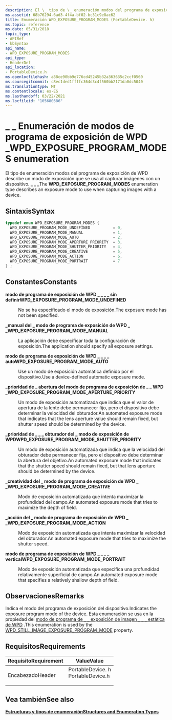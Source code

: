 ```yaml
---
description: El \_ tipo de \_ enumeración modos del programa de exposición de WPD \_ describe un modo de exposición que se usa al capturar imágenes con un dispositivo.
ms.assetid: 68b76294-6ad3-4f4a-bf02-bc31c9e8ac62
title: Enumeración WPD_EXPOSURE_PROGRAM_MODES (PortableDevice. h)
ms.topic: reference
ms.date: 05/31/2018
topic_type:
- APIRef
- kbSyntax
api_name:
- WPD_EXPOSURE_PROGRAM_MODES
api_type:
- HeaderDef
api_location:
- PortableDevice.h
ms.openlocfilehash: a88ce90bb9e776cd45245b32a363635c2ccf0560
ms.sourcegitcommit: c8ec1ded1ffffc364d3c4f560bb2171da0dc5040
ms.translationtype: MT
ms.contentlocale: es-ES
ms.lasthandoff: 03/22/2021
ms.locfileid: "105680386"
---
```

# <a name="wpd_exposure_program_modes-enumeration"></a><span data-ttu-id="7bdfc-103">\_ \_ Enumeración de modos de programa de exposición de WPD \_</span><span class="sxs-lookup"><span data-stu-id="7bdfc-103">WPD\_EXPOSURE\_PROGRAM\_MODES enumeration</span></span>

<span data-ttu-id="7bdfc-104">El tipo de enumeración modos del programa de exposición de WPD describe un modo de exposición que se usa al capturar imágenes con un dispositivo. **\_ \_ \_**</span><span class="sxs-lookup"><span data-stu-id="7bdfc-104">The **WPD\_EXPOSURE\_PROGRAM\_MODES** enumeration type describes an exposure mode to use when capturing images with a device.</span></span>

## <a name="syntax"></a><span data-ttu-id="7bdfc-105">Sintaxis</span><span class="sxs-lookup"><span data-stu-id="7bdfc-105">Syntax</span></span>


```C++
typedef enum WPD_EXPOSURE_PROGRAM_MODES { 
  WPD_EXPOSURE_PROGRAM_MODE_UNDEFINED          = 0,
  WPD_EXPOSURE_PROGRAM_MODE_MANUAL             = 1,
  WPD_EXPOSURE_PROGRAM_MODE_AUTO               = 2,
  WPD_EXPOSURE_PROGRAM_MODE_APERTURE_PRIORITY  = 3,
  WPD_EXPOSURE_PROGRAM_MODE_SHUTTER_PRIORITY   = 4,
  WPD_EXPOSURE_PROGRAM_MODE_CREATIVE           = 5,
  WPD_EXPOSURE_PROGRAM_MODE_ACTION             = 6,
  WPD_EXPOSURE_PROGRAM_MODE_PORTRAIT           = 7
} ;
```



## <a name="constants"></a><span data-ttu-id="7bdfc-106">Constantes</span><span class="sxs-lookup"><span data-stu-id="7bdfc-106">Constants</span></span>

<dl> <dt>

<span data-ttu-id="7bdfc-107"><span id="WPD_EXPOSURE_PROGRAM_MODE_UNDEFINED"></span><span id="wpd_exposure_program_mode_undefined"></span>**modo de programa de exposición de WPD \_ \_ \_ \_ sin definir**</span><span class="sxs-lookup"><span data-stu-id="7bdfc-107"><span id="WPD_EXPOSURE_PROGRAM_MODE_UNDEFINED"></span><span id="wpd_exposure_program_mode_undefined"></span>**WPD\_EXPOSURE\_PROGRAM\_MODE\_UNDEFINED**</span></span>
</dt> <dd>

<span data-ttu-id="7bdfc-108">No se ha especificado el modo de exposición.</span><span class="sxs-lookup"><span data-stu-id="7bdfc-108">The exposure mode has not been specified.</span></span>

</dd> <dt>

<span data-ttu-id="7bdfc-109"><span id="WPD_EXPOSURE_PROGRAM_MODE_MANUAL"></span><span id="wpd_exposure_program_mode_manual"></span>**\_manual del \_ modo de programa de exposición de WPD \_ \_**</span><span class="sxs-lookup"><span data-stu-id="7bdfc-109"><span id="WPD_EXPOSURE_PROGRAM_MODE_MANUAL"></span><span id="wpd_exposure_program_mode_manual"></span>**WPD\_EXPOSURE\_PROGRAM\_MODE\_MANUAL**</span></span>
</dt> <dd>

<span data-ttu-id="7bdfc-110">La aplicación debe especificar toda la configuración de exposición.</span><span class="sxs-lookup"><span data-stu-id="7bdfc-110">The application should specify all exposure settings.</span></span>

</dd> <dt>

<span data-ttu-id="7bdfc-111"><span id="WPD_EXPOSURE_PROGRAM_MODE_AUTO"></span><span id="wpd_exposure_program_mode_auto"></span>**modo de programa de exposición de WPD \_ \_ \_ \_ auto**</span><span class="sxs-lookup"><span data-stu-id="7bdfc-111"><span id="WPD_EXPOSURE_PROGRAM_MODE_AUTO"></span><span id="wpd_exposure_program_mode_auto"></span>**WPD\_EXPOSURE\_PROGRAM\_MODE\_AUTO**</span></span>
</dt> <dd>

<span data-ttu-id="7bdfc-112">Use un modo de exposición automática definido por el dispositivo.</span><span class="sxs-lookup"><span data-stu-id="7bdfc-112">Use a device-defined automatic exposure mode.</span></span>

</dd> <dt>

<span data-ttu-id="7bdfc-113"><span id="WPD_EXPOSURE_PROGRAM_MODE_APERTURE_PRIORITY"></span><span id="wpd_exposure_program_mode_aperture_priority"></span>**\_prioridad de \_ abertura del modo de programa de exposición de \_ \_ WPD \_**</span><span class="sxs-lookup"><span data-stu-id="7bdfc-113"><span id="WPD_EXPOSURE_PROGRAM_MODE_APERTURE_PRIORITY"></span><span id="wpd_exposure_program_mode_aperture_priority"></span>**WPD\_EXPOSURE\_PROGRAM\_MODE\_APERTURE\_PRIORITY**</span></span>
</dt> <dd>

<span data-ttu-id="7bdfc-114">Un modo de exposición automatizada que indica que el valor de apertura de la lente debe permanecer fijo, pero el dispositivo debe determinar la velocidad del obturador.</span><span class="sxs-lookup"><span data-stu-id="7bdfc-114">An automated exposure mode that indicates that the lens aperture value should remain fixed, but shutter speed should be determined by the device.</span></span>

</dd> <dt>

<span data-ttu-id="7bdfc-115"><span id="WPD_EXPOSURE_PROGRAM_MODE_SHUTTER_PRIORITY"></span><span id="wpd_exposure_program_mode_shutter_priority"></span>**\_prioridad de \_ \_ \_ obturador del \_ modo de exposición de WPD**</span><span class="sxs-lookup"><span data-stu-id="7bdfc-115"><span id="WPD_EXPOSURE_PROGRAM_MODE_SHUTTER_PRIORITY"></span><span id="wpd_exposure_program_mode_shutter_priority"></span>**WPD\_EXPOSURE\_PROGRAM\_MODE\_SHUTTER\_PRIORITY**</span></span>
</dt> <dd>

<span data-ttu-id="7bdfc-116">Un modo de exposición automatizada que indica que la velocidad del obturador debe permanecer fija, pero el dispositivo debe determinar la abertura del objetivo.</span><span class="sxs-lookup"><span data-stu-id="7bdfc-116">An automated exposure mode that indicates that the shutter speed should remain fixed, but that lens aperture should be determined by the device.</span></span>

</dd> <dt>

<span data-ttu-id="7bdfc-117"><span id="WPD_EXPOSURE_PROGRAM_MODE_CREATIVE"></span><span id="wpd_exposure_program_mode_creative"></span>**\_creatividad del \_ modo de programa de exposición de WPD \_ \_**</span><span class="sxs-lookup"><span data-stu-id="7bdfc-117"><span id="WPD_EXPOSURE_PROGRAM_MODE_CREATIVE"></span><span id="wpd_exposure_program_mode_creative"></span>**WPD\_EXPOSURE\_PROGRAM\_MODE\_CREATIVE**</span></span>
</dt> <dd>

<span data-ttu-id="7bdfc-118">Modo de exposición automatizada que intenta maximizar la profundidad del campo.</span><span class="sxs-lookup"><span data-stu-id="7bdfc-118">An automated exposure mode that tries to maximize the depth of field.</span></span>

</dd> <dt>

<span data-ttu-id="7bdfc-119"><span id="WPD_EXPOSURE_PROGRAM_MODE_ACTION"></span><span id="wpd_exposure_program_mode_action"></span>**\_acción del \_ modo de programa de exposición de WPD \_ \_**</span><span class="sxs-lookup"><span data-stu-id="7bdfc-119"><span id="WPD_EXPOSURE_PROGRAM_MODE_ACTION"></span><span id="wpd_exposure_program_mode_action"></span>**WPD\_EXPOSURE\_PROGRAM\_MODE\_ACTION**</span></span>
</dt> <dd>

<span data-ttu-id="7bdfc-120">Modo de exposición automatizada que intenta maximizar la velocidad del obturador.</span><span class="sxs-lookup"><span data-stu-id="7bdfc-120">An automated exposure mode that tries to maximize the shutter speed.</span></span>

</dd> <dt>

<span data-ttu-id="7bdfc-121"><span id="WPD_EXPOSURE_PROGRAM_MODE_PORTRAIT"></span><span id="wpd_exposure_program_mode_portrait"></span>**modo de programa de exposición de WPD \_ \_ \_ \_ vertical**</span><span class="sxs-lookup"><span data-stu-id="7bdfc-121"><span id="WPD_EXPOSURE_PROGRAM_MODE_PORTRAIT"></span><span id="wpd_exposure_program_mode_portrait"></span>**WPD\_EXPOSURE\_PROGRAM\_MODE\_PORTRAIT**</span></span>
</dt> <dd>

<span data-ttu-id="7bdfc-122">Modo de exposición automatizada que especifica una profundidad relativamente superficial de campo.</span><span class="sxs-lookup"><span data-stu-id="7bdfc-122">An automated exposure mode that specifies a relatively shallow depth of field.</span></span>

</dd> </dl>

## <a name="remarks"></a><span data-ttu-id="7bdfc-123">Observaciones</span><span class="sxs-lookup"><span data-stu-id="7bdfc-123">Remarks</span></span>

<span data-ttu-id="7bdfc-124">Indica el modo del programa de exposición del dispositivo.</span><span class="sxs-lookup"><span data-stu-id="7bdfc-124">Indicates the exposure program mode of the device.</span></span> <span data-ttu-id="7bdfc-125">Esta enumeración se usa en la propiedad del [modo de programa de \_ \_ exposición de imagen \_ \_ \_ estática de WPD](still-image-properties.md) .</span><span class="sxs-lookup"><span data-stu-id="7bdfc-125">This enumeration is used by the [WPD\_STILL\_IMAGE\_EXPOSURE\_PROGRAM\_MODE](still-image-properties.md) property.</span></span>

## <a name="requirements"></a><span data-ttu-id="7bdfc-126">Requisitos</span><span class="sxs-lookup"><span data-stu-id="7bdfc-126">Requirements</span></span>



| <span data-ttu-id="7bdfc-127">Requisito</span><span class="sxs-lookup"><span data-stu-id="7bdfc-127">Requirement</span></span> | <span data-ttu-id="7bdfc-128">Value</span><span class="sxs-lookup"><span data-stu-id="7bdfc-128">Value</span></span> |
|-------------------|---------------------------------------------------------------------------------------------|
| <span data-ttu-id="7bdfc-129">Encabezado</span><span class="sxs-lookup"><span data-stu-id="7bdfc-129">Header</span></span><br/> | <dl> <span data-ttu-id="7bdfc-130"><dt>PortableDevice. h</dt></span><span class="sxs-lookup"><span data-stu-id="7bdfc-130"><dt>PortableDevice.h</dt></span></span> </dl> |



## <a name="see-also"></a><span data-ttu-id="7bdfc-131">Vea también</span><span class="sxs-lookup"><span data-stu-id="7bdfc-131">See also</span></span>

<dl> <dt>

[<span data-ttu-id="7bdfc-132">**Estructuras y tipos de enumeración**</span><span class="sxs-lookup"><span data-stu-id="7bdfc-132">**Structures and Enumeration Types**</span></span>](structures-and-enumeration-types.md)
</dt> </dl>

 

 




